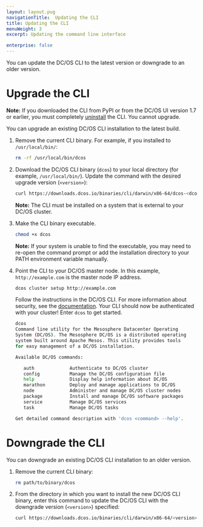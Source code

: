 ```yaml
---
layout: layout.pug
navigationTitle:  Updating the CLI
title: Updating the CLI
menuWeight: 3
excerpt: Updating the command line interface

enterprise: false
---
```



You can update the DC/OS CLI to the latest version or downgrade to an older version.

# <a name="upgrade"></a>Upgrade the CLI

**Note:** If you downloaded the CLI from PyPI or from the DC/OS UI version 1.7 or earlier, you must completely [uninstall](/1.12/cli/uninstall/) the CLI. You cannot upgrade.

You can upgrade an existing DC/OS CLI installation to the latest build.

1.  Remove the current CLI binary. For example, if you installed to `/usr/local/bin/`:

    ```bash
    rm -rf /usr/local/bin/dcos
    ```

1.  Download the DC/OS CLI binary (`dcos`) to your local directory (for example, `/usr/local/bin/`). Update the command with the desired upgrade version (`<version>`):

    ```bash
    curl https://downloads.dcos.io/binaries/cli/darwin/x86-64/dcos-<dcos-version>/dcos
    ```

    **Note:** The CLI must be installed on a system that is external to your DC/OS cluster.

1.  Make the CLI binary executable.

    ```bash
    chmod +x dcos
    ```

    **Note:** If your system is unable to find the executable, you may need to re-open the command prompt or add the installation directory to your PATH environment variable manually.

1.  Point the CLI to your DC/OS master node. In this example, `http://example.com` is the master node IP address.

    ```bash
    dcos cluster setup http://example.com
    ```

    Follow the instructions in the DC/OS CLI. For more information about security, see the [documentation](/1.12/security/). Your CLI should now be authenticated with your cluster! Enter `dcos` to get started.

    ```bash
    dcos
    Command line utility for the Mesosphere Datacenter Operating
    System (DC/OS). The Mesosphere DC/OS is a distributed operating
    system built around Apache Mesos. This utility provides tools
    for easy management of a DC/OS installation.

    Available DC/OS commands:

       auth           	Authenticate to DC/OS cluster
       config         	Manage the DC/OS configuration file
       help           	Display help information about DC/OS
       marathon       	Deploy and manage applications to DC/OS
       node           	Administer and manage DC/OS cluster nodes
       package        	Install and manage DC/OS software packages
       service        	Manage DC/OS services
       task           	Manage DC/OS tasks

    Get detailed command description with 'dcos <command> --help'.
    ```

# <a name="downgrade"></a>Downgrade the CLI

You can downgrade an existing DC/OS CLI installation to an older version.

1.  Remove the current CLI binary:

    ```bash
    rm path/to/binary/dcos
    ```

1.  From the directory in which you want to install the new DC/OS CLI binary, enter this command to update the DC/OS CLI with the downgrade version (`<version>`) specified:

    ```bash
    curl https://downloads.dcos.io/binaries/cli/darwin/x86-64/<version>/dcos
    ```
